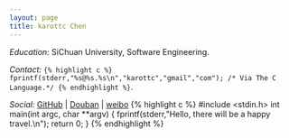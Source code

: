 ```yaml
---
layout: page
title: karottc Chen
---
```


*Education:* SiChuan University, Software Engineering.

*Contact:* `{% highlight c %} fprintf(stderr,"%s@%s.%s\n","karottc","gmail","com"); /* Via The C Language.*/ {% endhighlight %}`.

*Social:* [GitHub](https://github.com/karottc) | [Douban](http://www.douban.com/people/karottc/) | [weibo](http://weibo.com/karotte)
{% highlight c %}
	#include <stdin.h>
	int main(int argc, char **argv)
	{
		fprintf(stderr,"Hello, there will be a happy travel.\n");
		return 0;
	}
{% endhighlight %}
